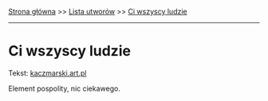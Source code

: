 [Strona główna](../index.md) >> [Lista utworów](../list.md) >> [Ci wszyscy ludzie](95.md)

---

# Ci wszyscy ludzie

Tekst: [kaczmarski.art.pl](https://www.kaczmarski.art.pl/tworczosc/wiersze/ci-wszyscy-ludzie/)

Element pospolity, nic ciekawego.
